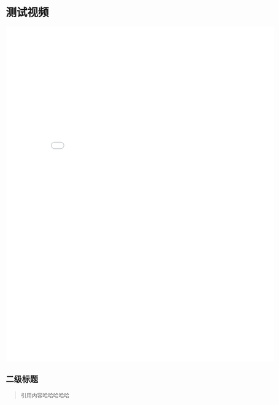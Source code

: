 

# 测试视频

<iframe src="//player.bilibili.com/player.html?aid=720018804&bvid=BV1qQ4y1Y7V2&cid=395043780&page=1" scrolling="no" border="0" frameborder="no" framespacing="0" allowfullscreen="true"  width="700px" height="872px"></iframe>

## 二级标题

> 引用内容哈哈哈哈哈